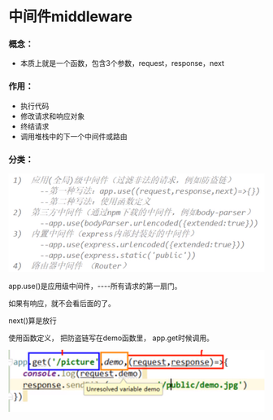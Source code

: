 # 中间件middleware

### 概念：

* 本质上就是一个函数，包含3个参数，request，response，next

### 作用：

* 执行代码
* 修改请求和响应对象
* 终结请求
* 调用堆栈中的下一个中间件或路由

### 分类：

![](.gitbook/assets/image%20%2828%29.png)

app.use\(\)是应用级中间件，----所有请求的第一扇门。

如果有响应，就不会看后面的了。

next\(\)算是放行



使用函数定义， 把防盗链写在demo函数里， app.get时候调用。

![](.gitbook/assets/image%20%2823%29.png)

